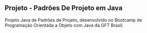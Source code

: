 ## Projeto - Padrões De Projeto em Java
Projeto Java de Padrões de Projeto, desenvolvido no Bootcamp de Programação Orientada a Objeto com Java da GFT Brasil.
